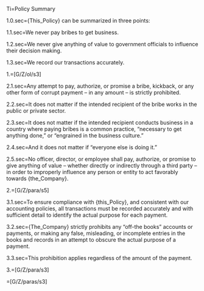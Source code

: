 Ti=Policy Summary

1.0.sec={This_Policy} can be summarized in three points:

1.1.sec=We never pay bribes to get business.

1.2.sec=We never give anything of value to government officials to influence their decision making.

1.3.sec=We record our transactions accurately.

1.=[G/Z/ol/s3]

2.1.sec=Any attempt to pay, authorize, or promise a bribe, kickback, or any other form of corrupt payment – in any amount – is strictly prohibited.

2.2.sec=It does not matter if the intended recipient of the bribe works in the public or private sector.

2.3.sec=It does not matter if the intended recipient conducts business in a country where paying bribes is a common practice, “necessary to get anything done,” or “engrained in the business culture.”

2.4.sec=And it does not matter if “everyone else is doing it.”

2.5.sec=No officer, director, or employee shall pay, authorize, or promise to give anything of value – whether directly or indirectly through a third party – in order to improperly influence any person or entity to act favorably towards {the_Company}.

2.=[G/Z/para/s5]

3.1.sec=To ensure compliance with {this_Policy}, and consistent with our accounting policies, all transactions must be recorded accurately and with sufficient detail to identify the actual purpose for each payment.

3.2.sec={The_Company} strictly prohibits any “off-the books” accounts or payments, or making any false, misleading, or incomplete entries in the books and records in an attempt to obscure the actual purpose of a payment.

3.3.sec=This prohibition applies regardless of the amount of the payment.

3.=[G/Z/para/s3]

=[G/Z/paras/s3]

